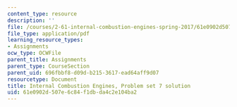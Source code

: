 ```yaml
---
content_type: resource
description: ''
file: /courses/2-61-internal-combustion-engines-spring-2017/61e0902d507e6c84f1dbda4c2e104ba2_MIT2_61S17_ps7_soln.pdf
file_type: application/pdf
learning_resource_types:
- Assignments
ocw_type: OCWFile
parent_title: Assignments
parent_type: CourseSection
parent_uid: 696fbbf8-d09d-b215-3617-ead64aff9d07
resourcetype: Document
title: Internal Combustion Engines, Problem set 7 solution
uid: 61e0902d-507e-6c84-f1db-da4c2e104ba2
---
```

